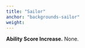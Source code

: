 ```yaml
---
title: "Sailor"
anchor: "backgrounds-sailor"
weight:
---
```




**Ability Score Increase.**   None. 



